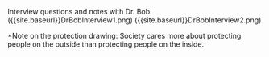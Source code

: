 Interview questions and notes with Dr. Bob
({{site.baseurl}}DrBobInterview1.png)
({{site.baseurl}}DrBobInterview2.png)

*Note on the protection drawing:
Society cares more about protecting people on the outside than protecting people on the inside. 
